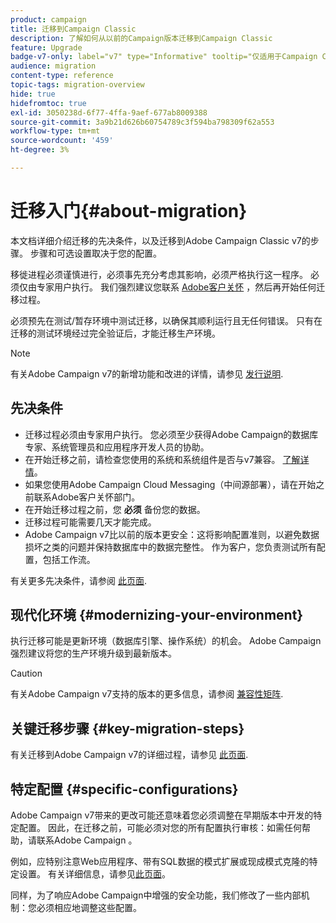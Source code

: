```yaml
---
product: campaign
title: 迁移到Campaign Classic
description: 了解如何从以前的Campaign版本迁移到Campaign Classic
feature: Upgrade
badge-v7-only: label="v7" type="Informative" tooltip="仅适用于Campaign Classicv7"
audience: migration
content-type: reference
topic-tags: migration-overview
hide: true
hidefromtoc: true
exl-id: 3050238d-6f77-4ffa-9aef-677ab8009388
source-git-commit: 3a9b21d626b60754789c3f594ba798309f62a553
workflow-type: tm+mt
source-wordcount: '459'
ht-degree: 3%

---
```


# 迁移入门{#about-migration}



本文档详细介绍迁移的先决条件，以及迁移到Adobe Campaign Classic v7的步骤。 步骤和可选设置取决于您的配置。

移徙进程必须谨慎进行，必须事先充分考虑其影响，必须严格执行这一程序。 必须仅由专家用户执行。 我们强烈建议您联系 [Adobe客户关怀](https://helpx.adobe.com/cn/enterprise/admin-guide.html/enterprise/using/support-for-experience-cloud.ug.html) ，然后再开始任何迁移过程。

必须预先在测试/暂存环境中测试迁移，以确保其顺利运行且无任何错误。 只有在迁移的测试环境经过完全验证后，才能迁移生产环境。

>[!NOTE]
>
>有关Adobe Campaign v7的新增功能和改进的详情，请参见 [发行说明](../../rn/using/latest-release.md).


## 先决条件

* 迁移过程必须由专家用户执行。 您必须至少获得Adobe Campaign的数据库专家、系统管理员和应用程序开发人员的协助。
* 在开始迁移之前，请检查您使用的系统和系统组件是否与v7兼容。 [了解详情](../../rn/using/compatibility-matrix.md)。
* 如果您使用Adobe Campaign Cloud Messaging（中间源部署），请在开始之前联系Adobe客户关怀部门。
* 在开始迁移过程之前，您 **必须** 备份您的数据。
* 迁移过程可能需要几天才能完成。
* Adobe Campaign v7比以前的版本更安全：这将影响配置准则，以避免数据损坏之类的问题并保持数据库中的数据完整性。 作为客户，您负责测试所有配置，包括工作流。

有关更多先决条件，请参阅 [此页面](../../migration/using/before-starting-migration.md).


## 现代化环境 {#modernizing-your-environment}

执行迁移可能是更新环境（数据库引擎、操作系统）的机会。 Adobe Campaign强烈建议将您的生产环境升级到最新版本。

>[!CAUTION]
>
>有关Adobe Campaign v7支持的版本的更多信息，请参阅 [兼容性矩阵](../../rn/using/compatibility-matrix.md).

## 关键迁移步骤 {#key-migration-steps}

有关迁移到Adobe Campaign v7的详细过程，请参见 [此页面](../../migration/using/before-starting-migration.md).


## 特定配置 {#specific-configurations}

Adobe Campaign v7带来的更改可能还意味着您必须调整在早期版本中开发的特定配置。 因此，在迁移之前，可能必须对您的所有配置执行审核：如需任何帮助，请联系Adobe Campaign 。

例如，应特别注意Web应用程序、带有SQL数据的模式扩展或现成模式克隆的特定设置。 有关详细信息，请参见[此页面](../../migration/using/configuring-your-platform.md)。

同样，为了响应Adobe Campaign中增强的安全功能，我们修改了一些内部机制：您必须相应地调整这些配置。

